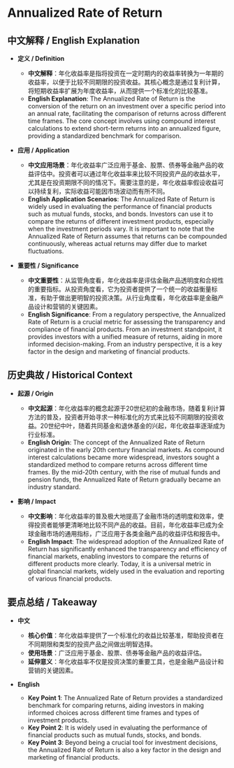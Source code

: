 # Annualized Rate of Return

## 中文解释 / English Explanation

* **定义 / Definition**  
  - **中文解释**：年化收益率是指将投资在一定时期内的收益率转换为一年期的收益率，以便于比较不同期限的投资收益。其核心概念是通过复利计算，将短期收益率扩展为年度收益率，从而提供一个标准化的比较基准。  
  - **English Explanation**: The Annualized Rate of Return is the conversion of the return on an investment over a specific period into an annual rate, facilitating the comparison of returns across different time frames. The core concept involves using compound interest calculations to extend short-term returns into an annualized figure, providing a standardized benchmark for comparison.

* **应用 / Application**  
  - **中文应用场景**：年化收益率广泛应用于基金、股票、债券等金融产品的收益评估中。投资者可以通过年化收益率来比较不同投资产品的收益水平，尤其是在投资期限不同的情况下。需要注意的是，年化收益率假设收益可以持续复利，实际收益可能因市场波动而有所不同。  
  - **English Application Scenarios**: The Annualized Rate of Return is widely used in evaluating the performance of financial products such as mutual funds, stocks, and bonds. Investors can use it to compare the returns of different investment products, especially when the investment periods vary. It is important to note that the Annualized Rate of Return assumes that returns can be compounded continuously, whereas actual returns may differ due to market fluctuations.

* **重要性 / Significance**  
  - **中文重要性**：从监管角度看，年化收益率是评估金融产品透明度和合规性的重要指标。从投资角度看，它为投资者提供了一个统一的收益衡量标准，有助于做出更明智的投资决策。从行业角度看，年化收益率是金融产品设计和营销的关键因素。  
  - **English Significance**: From a regulatory perspective, the Annualized Rate of Return is a crucial metric for assessing the transparency and compliance of financial products. From an investment standpoint, it provides investors with a unified measure of returns, aiding in more informed decision-making. From an industry perspective, it is a key factor in the design and marketing of financial products.

## 历史典故 / Historical Context

* **起源 / Origin**  
  - **中文起源**：年化收益率的概念起源于20世纪初的金融市场，随着复利计算方法的普及，投资者开始寻求一种标准化的方式来比较不同期限的投资收益。20世纪中叶，随着共同基金和退休基金的兴起，年化收益率逐渐成为行业标准。  
  - **English Origin**: The concept of the Annualized Rate of Return originated in the early 20th century financial markets. As compound interest calculations became more widespread, investors sought a standardized method to compare returns across different time frames. By the mid-20th century, with the rise of mutual funds and pension funds, the Annualized Rate of Return gradually became an industry standard.

* **影响 / Impact**  
  - **中文影响**：年化收益率的普及极大地提高了金融市场的透明度和效率，使得投资者能够更清晰地比较不同产品的收益。目前，年化收益率已成为全球金融市场的通用指标，广泛应用于各类金融产品的收益评估和报告中。  
  - **English Impact**: The widespread adoption of the Annualized Rate of Return has significantly enhanced the transparency and efficiency of financial markets, enabling investors to compare the returns of different products more clearly. Today, it is a universal metric in global financial markets, widely used in the evaluation and reporting of various financial products.

## 要点总结 / Takeaway

* **中文**  
  - **核心价值**：年化收益率提供了一个标准化的收益比较基准，帮助投资者在不同期限和类型的投资产品之间做出明智选择。  
  - **使用场景**：广泛应用于基金、股票、债券等金融产品的收益评估。  
  - **延伸意义**：年化收益率不仅是投资决策的重要工具，也是金融产品设计和营销的关键因素。

* **English**  
  - **Key Point 1**: The Annualized Rate of Return provides a standardized benchmark for comparing returns, aiding investors in making informed choices across different time frames and types of investment products.  
  - **Key Point 2**: It is widely used in evaluating the performance of financial products such as mutual funds, stocks, and bonds.  
  - **Key Point 3**: Beyond being a crucial tool for investment decisions, the Annualized Rate of Return is also a key factor in the design and marketing of financial products.